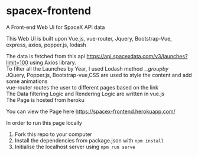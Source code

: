 # spacex-frontend
A Front-end Web Ui for SpaceX API data

This Web UI is built upon Vue.js, vue-router, Jquery, Bootstrap-Vue, express, axios, popper.js, lodash

The data is fetched from this api https://api.spacexdata.com/v3/launches?limit=100 using Axios library.<br />
To filter all the Launches by Year, I used Lodash method __.groupby_ <br />
JQuery, Popper.js, Bootstrap-vue,CSS are used to style the content and add some animations<br />
vue-router routes the user to different pages based on the link<br />
The Data filtering Logic and Rendering Logic are written in vue.js<br />
The Page is hosted from heroku<br />

You can view the Page here https://spacex-frontend.herokuapp.com/

In order to run this page locally

1) Fork this repo to your computer
2) Install the dependencies from package.json with ```npm install``` 
3) Initialise the localhost server using ```npm run serve```
